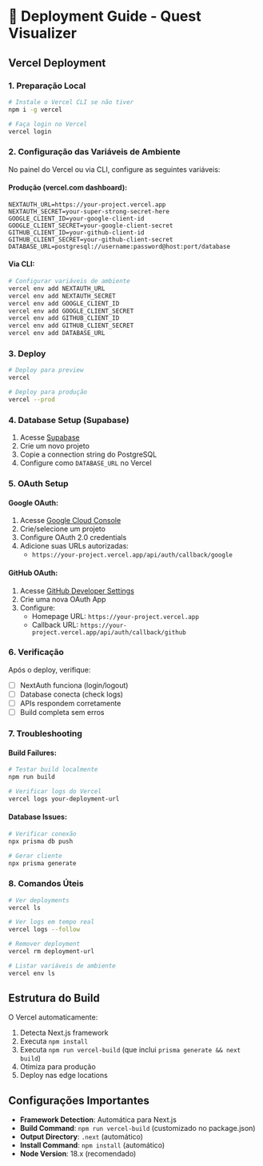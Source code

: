 # 🚀 Deployment Guide - Quest Visualizer

## Vercel Deployment

### 1. Preparação Local

```bash
# Instale o Vercel CLI se não tiver
npm i -g vercel

# Faça login no Vercel
vercel login
```

### 2. Configuração das Variáveis de Ambiente

No painel do Vercel ou via CLI, configure as seguintes variáveis:

#### Produção (vercel.com dashboard):
```
NEXTAUTH_URL=https://your-project.vercel.app
NEXTAUTH_SECRET=your-super-strong-secret-here
GOOGLE_CLIENT_ID=your-google-client-id
GOOGLE_CLIENT_SECRET=your-google-client-secret
GITHUB_CLIENT_ID=your-github-client-id
GITHUB_CLIENT_SECRET=your-github-client-secret
DATABASE_URL=postgresql://username:password@host:port/database
```

#### Via CLI:
```bash
# Configurar variáveis de ambiente
vercel env add NEXTAUTH_URL
vercel env add NEXTAUTH_SECRET
vercel env add GOOGLE_CLIENT_ID
vercel env add GOOGLE_CLIENT_SECRET
vercel env add GITHUB_CLIENT_ID
vercel env add GITHUB_CLIENT_SECRET
vercel env add DATABASE_URL
```

### 3. Deploy

```bash
# Deploy para preview
vercel

# Deploy para produção
vercel --prod
```

### 4. Database Setup (Supabase)

1. Acesse [Supabase](https://supabase.com)
2. Crie um novo projeto
3. Copie a connection string do PostgreSQL
4. Configure como `DATABASE_URL` no Vercel

### 5. OAuth Setup

#### Google OAuth:
1. Acesse [Google Cloud Console](https://console.cloud.google.com)
2. Crie/selecione um projeto
3. Configure OAuth 2.0 credentials
4. Adicione suas URLs autorizadas:
   - `https://your-project.vercel.app/api/auth/callback/google`

#### GitHub OAuth:
1. Acesse [GitHub Developer Settings](https://github.com/settings/developers)
2. Crie uma nova OAuth App
3. Configure:
   - Homepage URL: `https://your-project.vercel.app`
   - Callback URL: `https://your-project.vercel.app/api/auth/callback/github`

### 6. Verificação

Após o deploy, verifique:

- [ ] NextAuth funciona (login/logout)
- [ ] Database conecta (check logs)
- [ ] APIs respondem corretamente
- [ ] Build completa sem erros

### 7. Troubleshooting

#### Build Failures:
```bash
# Testar build localmente
npm run build

# Verificar logs do Vercel
vercel logs your-deployment-url
```

#### Database Issues:
```bash
# Verificar conexão
npx prisma db push

# Gerar cliente
npx prisma generate
```

### 8. Comandos Úteis

```bash
# Ver deployments
vercel ls

# Ver logs em tempo real
vercel logs --follow

# Remover deployment
vercel rm deployment-url

# Listar variáveis de ambiente
vercel env ls
```

## Estrutura do Build

O Vercel automaticamente:

1. Detecta Next.js framework
2. Executa `npm install` 
3. Executa `npm run vercel-build` (que inclui `prisma generate && next build`)
4. Otimiza para produção
5. Deploy nas edge locations

## Configurações Importantes

- **Framework Detection**: Automática para Next.js
- **Build Command**: `npm run vercel-build` (customizado no package.json)
- **Output Directory**: `.next` (automático)
- **Install Command**: `npm install` (automático)
- **Node Version**: 18.x (recomendado)
